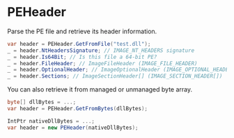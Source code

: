 # PEHeader

Parse the PE file and retrieve its header information.

```csharp
var header = PEHeader.GetFromFile("test.dll");
_ = header.NtHeadersSignature; // IMAGE_NT_HEADERS signature
_ = header.Is64Bit; // Is this file a 64-bit PE?
_ = header.FileHeader; // ImageFileHeader (IMAGE_FILE_HEADER)
_ = header.OptionalHeader; // ImageOptionalHeader (IMAGE_OPTIONAL_HEADER)
_ = header.Sections; // ImageSectionHeader[] (IMAGE_SECTION_HEADER[])
```

You can also retrieve it from managed or unmanaged byte array.

```csharp
byte[] dllBytes = ...;
var header = PEHeader.GetFromBytes(dllBytes);
```

```csharp
IntPtr nativeDllBytes = ...;
var header = new PEHeader(nativeDllBytes);
```
